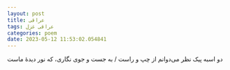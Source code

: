 ```yaml
---
layout: post
title: عراقی
tags: عراقی غزل
categories: poem
date: 2023-05-12 11:53:02.054841
---
```


دو اسبه پیک نظر می‌دوانم از چپ و راست / به جست و جوی نگاری، که نور دیدهٔ ماست